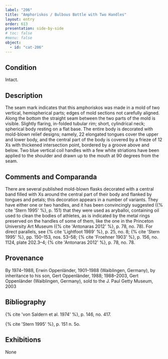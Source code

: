```yaml
---
label: "206"
title: "Amphoriskos / Bulbous Bottle with Two Handles"
layout: entry
order: 613
presentation: side-by-side
# toc: false
#menu: false 
object:
  - id: "cat-206"
---
```


## Condition

Intact.

## Description

The seam mark indicates that this amphoriskos was made in a mold of two vertical, hemispherical parts; edges of mold sections not carefully aligned. Along the bottom the straight seam between the two parts of the mold is visible. Slightly flaring, in-folded tubular rim; short, cylindrical neck; spherical body resting on a flat base. The entire body is decorated with mold-blown relief designs; namely, 22 elongated tongues cover the upper and lower body, and the central part of the body is covered by a frieze of 12 Xs with thickened intersection point, bordered by a groove above and below. Two blue vertical coil handles with a few white striations have been applied to the shoulder and drawn up to the mouth at 90 degrees from the seam.

## Comments and Comparanda

There are several published mold-blown flasks decorated with a central band filled with Xs around the central part of their body and flanked by tongues and petals; this decoration appears in a number of variants. They have either one or two handles, and it has been convincingly suggested ({% cite 'Stern 1995' %}, p. 151) that they were used as aryballoi, containing oil used to clean the bodies of athletes, as is indicated by the metal rings preserved on the handles of some of them, like the one in the Princeton University Art Museum ({% cite 'Antonaras 2012' %}, p. 78, no. 78). For direct parallels, see {% cite 'Lightfoot 1989' %}, p. 25, no. 8; {% cite 'Stern 1995' %}, pp. 150–153, nos. 53–58; {% cite 'Froehner 1903' %}, p. 156, no. 1124, plate 202.3–4; {% cite 'Antonaras 2012' %}, p. 78, no. 78.

## Provenance

By 1974–1988, Erwin Oppenländer, 1901–1988 (Waiblingen, Germany), by inheritance to his son, Gert Oppenländer, 1988; 1988–2003, Gert Oppenländer (Waiblingen, Germany), sold to the J. Paul Getty Museum, 2003

## Bibliography

{% cite 'von Saldern et al. 1974' %}, p. 146, no. 417.

{% cite 'Stern 1995' %}, p. 151 n. 5o.

## Exhibitions

None
